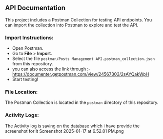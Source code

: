 ## API Documentation
This project includes a Postman Collection for testing API endpoints. You can import the collection into Postman to explore and test the API.

### Import Instructions:
- Open Postman.
- Go to **File** > **Import**.
- Select the file `postman/Posts Management API.postman_collection.json` from this repository.
- you can also access the link through :- https://documenter.getpostman.com/view/24567303/2sAYQakWpH
- Start testing!

### File Location:
The Postman Collection is located in the `postman` directory of this repository.

### Activity Logs:
The Activity log is saving on the database which i have provide the screenshot for it Screenshot 2025-01-17 at 6.52.01 PM.png
